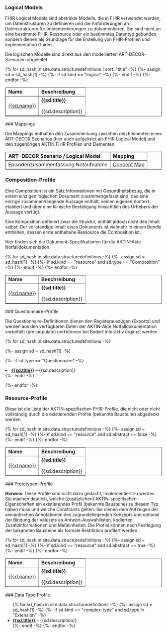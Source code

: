 ### Logical Models

FHIR Logical Models sind abstrakte Modelle, die in FHIR verwendet werden, um Datenstrukturen zu definieren und die Anforderungen an Datenstrukturen für Implementierungen zu dokumentieren. Sie sind nicht an eine bestimmte FHIR-Ressource oder ein bestimmtes Datentyp gebunden, sondern dienen als Grundlage für die Erstellung von FHIR-Profilen und Implementation Guides.

Die logischen Modelle sind direkt aus den modellierten ART-DECOR-Szenarien abgeleitet.

<table style="border-collapse: collapse; width: 100%" border="1" >
<thead>
<tr style="text-align: left;">
<td><strong>Name</strong></td>
<td><strong>Beschreibung</strong></td>
</tr>
</thead>
<tbody>
{% for sd_hash in site.data.structuredefinitions | sort: "title" -%}
{%- assign sd = sd_hash[1] -%}
{%- if sd.kind == "logical" -%}
<tr>
  <td><a href="{{sd.path}}">{{sd.name}}</a></td>
  <td><strong>{{sd.title}}</strong><p></p>{{sd.description}}</td>
</tr>
{%- endif -%}
{%- endfor -%}
</tbody>
</table>
### Mappings

Die Mappings enthalten den Zusammenhang zwischen den Elementen eines ART-DECOR Szenarios (hier auch aufgelistet als FHIR Logical Model) und den zugehörigen AKTIN FHIR Profilen und Elementen.

<table style="border-collapse: collapse; width: 100%" border="1" >
<thead>
<tr style="text-align: left;">
<td><strong>ART-DECOR Szenario / Logical Model</strong></td>
<td><strong>Mapping</strong></td>
</tr>
</thead>
<tbody>
  <tr>
  <td>Episodenzusammenfassung Notaufnahme</td>
  <td><a href="ConceptMap-aktin-cm-epiznota.html">Concept Map</a></td>
	</tr>
</tbody>
</table>

### Composition-Profile

Eine Composition ist ein Satz  Informationen mit Gesundheitsbezug, die in einem einzigen logischen Dokument zusammengefasst sind, das eine einzige zusammenhängende Aussage enthält, seinen eigenen Kontext etabliert und über eine klinische Bestätigung hinsichtlich des Urhebers der Aussage verfügt. 

Eine Komposition definiert zwar die Struktur, enthält jedoch nicht den Inhalt selbst: Der vollständige Inhalt eines Dokuments ist vielmehr in einem Bundle enthalten, dessen erste enthaltene Ressource die Composition ist.

Hier finden sich die Dokument-Spezifikationen für die AKTIN-Akte Notfalldokumentation.

<table style="border-collapse: collapse; width: 100%" border="1" >
<thead>
<tr style="text-align: left;">
<td><strong>Name</strong></td>
<td><strong>Beschreibung</strong></td>
</tr>
</thead>
<tbody>
{% for sd_hash in site.data.structuredefinitions -%}
{%- assign sd = sd_hash[1] -%} 
{%- if sd.kind == "resource" and sd.type == "Composition" -%}
<tr>
  <td><a href="{{sd.path}}">{{sd.name}}</a></td>
  <td><strong>{{sd.title}}</strong><p></p>{{sd.description}}</td>
</tr>
{%- endif -%}
{%- endfor -%}
</tbody>
</table>
### Questionnaire-Profile

Die Questionnaire-Definitionen dienen den Registerauszügen (Exports) und werden aus den verfügbaren Daten der AKTIN-Akte Notfalldokumentation vorbefüllt (pre-populate) und können bei Bedarf interaktiv ergänzt werden.

{% for sd_hash in site.data.structuredefinitions -%} 

{%- assign sd = sd_hash[1] -%} 

{%- if sd.type == "Questionnaire" -%}

<li><a href="{{sd.path}}"><strong>{{sd.title}}</strong></a> – {{sd.description}}</li>
{%- endif -%}

{%- endfor -%}

### Resource-Profile

Diese ist die Liste der AKTIN-spezifischen FHIR-Profile, die nicht oder nicht vollständig durch die existierenden Profile (bekannte Bausteine) abgedeckt werden.

<table style="border-collapse: collapse; width: 100%" border="1" >
<thead>
<tr style="text-align: left;">
<td><strong>Name</strong></td>
<td><strong>Beschreibung</strong></td>
</tr>
</thead>
<tbody>
{% for sd_hash in site.data.structuredefinitions -%} {%- assign sd = sd_hash[1] -%} 
{%- if sd.kind == "resource" and sd.abstract == false -%}
<tr>
  <td><a href="{{sd.path}}">{{sd.name}}</a></td>
  <td><strong>{{sd.title}}</strong><p></p>{{sd.description}}</td>
</tr>
{%- endif -%}
{%- endfor -%}
</tbody>
</table>
### Prototypen-Profile

**Hinweis**: Diese Profile sind nicht dazu gedacht, implementiert zu werden. Sie machen deutlich, welche (zusätzlichen) AKTIN-spezifischen Eigenschaften ein existierendes Profil (bekannte Bausteine) zu diesem Typ haben muss und welche Constraints gelten. Sie dienen dem Aufzeigen der semantischen Annotationen des zugrundeliegenden Konzepts und optional der Bindung der Valusets an Antwort-Auswahllisten, kodierten Zusatzinformationen und Maßeinheiten. Die Profiel können nach Festlegung der bekannten Bausteine als formale Restriktion profilert werden.

<table style="border-collapse: collapse; width: 100%" border="1" >
<thead>
<tr style="text-align: left;">
  <td><strong>Name</strong></td>
  <td><strong>Beschreibung</strong></td>
</tr>
</thead>
<tbody>
{% for sd_hash in site.data.structuredefinitions -%} {%- assign sd = sd_hash[1] -%} 
{%- if sd.kind == "resource" and sd.abstract == true -%}
<tr>
  <td><a href="{{sd.path}}">{{sd.name}}</a></td>
  <td><strong>{{sd.title}}</strong><p></p>{{sd.description}}</td>
</tr>
{%- endif -%}
{%- endfor -%}
</tbody>
</table>
### Data Type Profile

<ul>
{% for sd_hash in site.data.structuredefinitions -%} {%- assign sd = sd_hash[1] -%} 
{%- if sd.kind == "complex-type" and sd.type != "Extension" -%}
<li><a href="{{sd.path}}"><strong>{{sd.title}}</strong></a> – {{sd.description}}</li>
{%- endif -%}
{%- endfor -%}  
</ul>

<p> </p>

